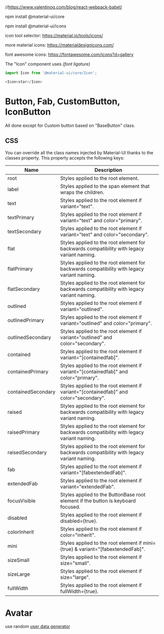 //https://www.valentinog.com/blog/react-webpack-babel/

npm install @material-ui/core

npm install @material-ui/icons

icon tool selector: https://material.io/tools/icons/

more material icons: https://materialdesignicons.com/

font awesome icons: https://fontawesome.com/icons?d=gallery

The "Icon" component uses *(font ligature)*

```javascript
import Icon from '@material-ui/core/Icon';

<Icon>star</Icon>
```


# Button, Fab, CustomButton, IconButton

All done except for Custom button based on "BaseButton" class.


## CSS

You can override all the class names injected by Material-UI thanks to the classes property. This property accepts the following keys:


| Name               | Description                                                                                |
|--------------------|--------------------------------------------------------------------------------------------|
| root               | Styles applied to the root element.                                                        |
| label              | Styles applied to the span element that wraps the children.                                |
| text               | Styles applied to the root element if variant="text".                                      |
| textPrimary        | Styles applied to the root element if variant="text" and color="primary".                  |
| textSecondary      | Styles applied to the root element if variant="text" and color="secondary".                |
| flat               | Styles applied to the root element for backwards compatibility with legacy variant naming. |
| flatPrimary        | Styles applied to the root element for backwards compatibility with legacy variant naming. |
| flatSecondary      | Styles applied to the root element for backwards compatibility with legacy variant naming. |
| outlined           | Styles applied to the root element if variant="outlined".                                  |
| outlinedPrimary    | Styles applied to the root element if variant="outlined" and color="primary".              |
| outlinedSecondary  | Styles applied to the root element if variant="outlined" and color="secondary".            |
| contained          | Styles applied to the root element if variant="[containedfab]".                            |
| containedPrimary   | Styles applied to the root element if variant="[containedfab]" and color="primary".        |
| containedSecondary | Styles applied to the root element if variant="[containedfab]" and color="secondary".      |
| raised             | Styles applied to the root element for backwards compatibility with legacy variant naming. |
| raisedPrimary      | Styles applied to the root element for backwards compatibility with legacy variant naming. |
| raisedSecondary    | Styles applied to the root element for backwards compatibility with legacy variant naming. |
| fab                | Styles applied to the root element if variant="[fabextendedFab]".                          |
| extendedFab        | Styles applied to the root element if variant="extendedFab".                               |
| focusVisible       | Styles applied to the ButtonBase root element if the button is keyboard focused.           |
| disabled           | Styles applied to the root element if disabled={true}.                                     |
| colorInherit       | Styles applied to the root element if color="inherit".                                     |
| mini               | Styles applied to the root element if mini={true} & variant="[fabextendedFab]".            |
| sizeSmall          | Styles applied to the root element if size="small".                                        |
| sizeLarge          | Styles applied to the root element if size="large".                                        |
| fullWidth          | Styles applied to the root element if fullWidth={true}.                                    |

# Avatar

use random [user data generator](https://randomuser.me/)
